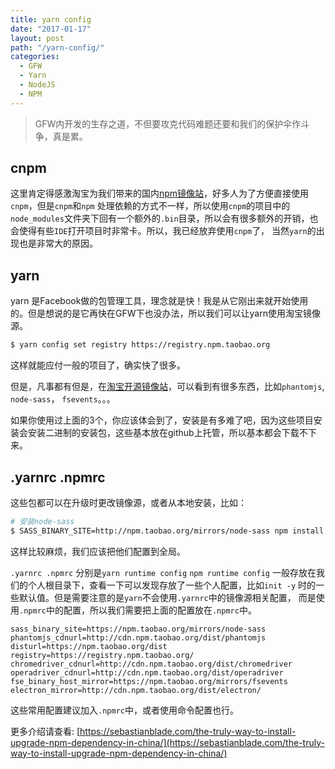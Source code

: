 ```yaml
---
title: yarn config
date: "2017-01-17"
layout: post
path: "/yarn-config/"
categories:
  - GFW
  - Yarn
  - NodeJS
  - NPM
---
```


> GFW内开发的生存之道，不但要攻克代码难题还要和我们的保护伞作斗争，真是累。

cnpm
---

这里肯定得感激淘宝为我们带来的国内[npm镜像站](https://npm.taobao.org/)，好多人为了方便直接使用`cnpm`，但是`cnpm`和`npm` 处理依赖的方式不一样，所以使用`cnpm`的项目中的`node_modules`文件夹下回有一个额外的`.bin`目录，所以会有很多额外的开销，也会使得有些`IDE`打开项目时非常卡。所以，我已经放弃使用`cnpm`了， 当然`yarn`的出现也是非常大的原因。

<!--more-->

yarn
---

yarn 是Facebook做的包管理工具，理念就是快！我是从它刚出来就开始使用的。但是想说的是它再快在GFW下也没办法，所以我们可以让yarn使用淘宝镜像源。
```sh
$ yarn config set registry https://registry.npm.taobao.org
```
这样就能应付一般的项目了，确实快了很多。

但是，凡事都有但是，在[淘宝开源镜像站](https://npm.taobao.org/mirrors)，可以看到有很多东西，比如`phantomjs`, `node-sass`， `fsevents`。。。

如果你使用过上面的3个，你应该体会到了，安装是有多难了吧，因为这些项目安装会安装二进制的安装包，这些基本放在github上托管，所以基本都会下载不下来。

.yarnrc .npmrc
---

这些包都可以在升级时更改镜像源，或者从本地安装，比如：
```sh
# 安装node-sass
$ SASS_BINARY_SITE=http://npm.taobao.org/mirrors/node-sass npm install node-sass
```
这样比较麻烦，我们应该把他们配置到全局。

`.yarnrc .npmrc` 分别是`yarn runtime config` `npm runtime config` 一般存放在我们的个人根目录下，查看一下可以发现存放了一些个人配置，比如`init -y` 时的一些默认值。但是需要注意的是`yarn`不会使用`.yarnrc`中的镜像源相关配置， 而是使用`.npmrc`中的配置，所以我们需要把上面的配置放在`.npmrc`中。

```
sass_binary_site=https://npm.taobao.org/mirrors/node-sass
phantomjs_cdnurl=http://cdn.npm.taobao.org/dist/phantomjs
disturl=https://npm.taobao.org/dist
registry=https://registry.npm.taobao.org/
chromedriver_cdnurl=http://cdn.npm.taobao.org/dist/chromedriver
operadriver_cdnurl=http://cdn.npm.taobao.org/dist/operadriver
fse_binary_host_mirror=https://npm.taobao.org/mirrors/fsevents
electron_mirror=http://cdn.npm.taobao.org/dist/electron/
```

这些常用配置建议加入`.npmrc`中，或者使用命令配置也行。

更多介绍请查看: [https://sebastianblade.com/the-truly-way-to-install-upgrade-npm-dependency-in-china/](https://sebastianblade.com/the-truly-way-to-install-upgrade-npm-dependency-in-china/)
